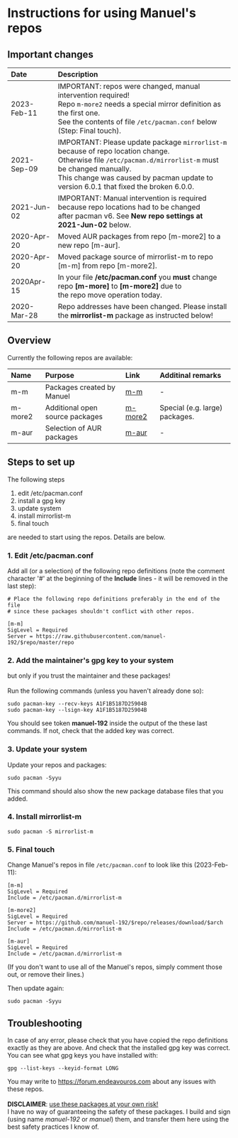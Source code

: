 # Instructions for using Manuel's repos

## Important changes
Date | Description
:--- | :---
2023-Feb-11 | IMPORTANT: repos were changed, manual intervention required!<br>Repo `m-more2` needs a special mirror definition as the first one.<br>See the contents of file `/etc/pacman.conf` below (Step: Final touch).
2021-Sep-09 | IMPORTANT: Please update package `mirrorlist-m` because of repo location change.<br>Otherwise file `/etc/pacman.d/mirrorlist-m` must be changed manually.<br>This change was caused by pacman update to version 6.0.1 that fixed the broken 6.0.0.
2021-Jun-02 | IMPORTANT: Manual intervention is required because repo locations had to be changed<br>after pacman v6. See **New repo settings at 2021-Jun-02** below.
2020-Apr-20 | Moved AUR packages from repo [m-more2] to a new repo [m-aur].
2020-Apr-20 | Moved package source of mirrorlist-m to repo [m-m] from repo [m-more2].
2020Apr-15 | In your file **/etc/pacman.conf** you **must** change repo **[m-more]** to **[m-more2]** due to<br>the repo move operation today.
2020-Mar-28 | Repo addresses have been changed. Please install the **mirrorlist-m** package as instructed below!

## Overview
Currently the following repos are available:

Name | Purpose | Link | Additinal remarks
:---- | :------- | :---- | :---------------
m-m | Packages created by Manuel | [m-m](../../../m-m) | -
m-more2 | Additional open source packages | [m-more2](../../../m-more2) | Special (e.g. large) packages.
m-aur | Selection of AUR packages | [m-aur](../../../m-aur) | -

## Steps to set up
The following steps
1. edit /etc/pacman.conf
2. install a gpg key
3. update system
4. install mirrorlist-m
5. final touch

are needed to start using the repos. Details are below.

### 1. Edit /etc/pacman.conf
Add all (or a selection) of the following repo definitions (note the comment character '#'
at the beginning of the **Include** lines - it will be removed in the last step):
```
# Place the following repo definitions preferably in the end of the file
# since these packages shouldn't conflict with other repos.

[m-m]
SigLevel = Required
Server = https://raw.githubusercontent.com/manuel-192/$repo/master/repo
```
### 2. Add the maintainer's gpg key to your system
but only if you trust the maintainer and these packages!<br><br>
Run the following commands (unless you haven't already done so):
```
sudo pacman-key --recv-keys A1F1B5187D25904B
sudo pacman-key --lsign-key A1F1B5187D25904B
```
You should see token **manuel-192** inside the output of the these last commands.
If not, check that the added key was correct.

### 3. Update your system
Update your repos and packages:
```
sudo pacman -Syyu
```
This command should also show the new package database files that you added.

### 4. Install mirrorlist-m
```
sudo pacman -S mirrorlist-m
```
### 5. Final touch

Change Manuel's repos in file `/etc/pacman.conf` to look like this (2023-Feb-11):

```
[m-m]
SigLevel = Required
Include = /etc/pacman.d/mirrorlist-m

[m-more2]
SigLevel = Required
Server = https://github.com/manuel-192/$repo/releases/download/$arch
Include = /etc/pacman.d/mirrorlist-m

[m-aur]
SigLevel = Required
Include = /etc/pacman.d/mirrorlist-m
```
(If you don't want to use all of the Manuel's repos, simply comment those out, or remove their lines.)

Then update again:
```
sudo pacman -Syyu
```

## Troubleshooting
In case of any error, please check that you have copied the repo definitions exactly as they are above. And check that the installed gpg key was correct.<br>
You can see what gpg keys you have installed with:
```
gpg --list-keys --keyid-format LONG
```
You may write to https://forum.endeavouros.com about any issues with these repos.
<br><br>
<b>DISCLAIMER</b>: <u>use these packages at your own risk!</u><br>I have no way of
guaranteeing the safety of these packages.
I build and sign (using name <i>manuel-192</i> or <i>manuel</i>) them,
and transfer them here using the best safety practices I know of.
